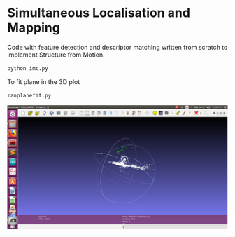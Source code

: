 # Simultaneous Localisation and Mapping

Code with feature detection and descriptor matching written from scratch to implement Structure from Motion.

```python
python imc.py
```

To fit plane in the 3D plot

```python 
ranplanefit.py
```
![3D Constructed Castor Wheel](https://github.com/Shubham-Sahoo/SLAM/blob/master/3Dplot_castor_wheel.png)

